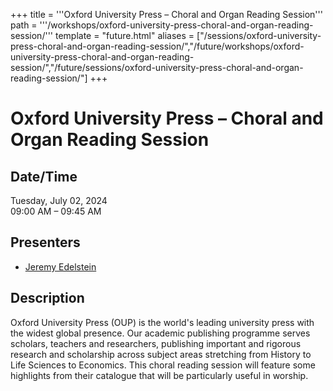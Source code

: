+++
title = '''Oxford University Press – Choral and Organ Reading Session'''
path = '''/workshops/oxford-university-press-choral-and-organ-reading-session/'''
template = "future.html"
aliases = ["/sessions/oxford-university-press-choral-and-organ-reading-session/","/future/workshops/oxford-university-press-choral-and-organ-reading-session/","/future/sessions/oxford-university-press-choral-and-organ-reading-session/"]
+++

<h1>Oxford University Press – Choral and Organ Reading Session</h1>

<h2>Date/Time</h2>
<p>Tuesday, July 02, 2024<br>
09:00 AM – 09:45 AM</p>
<h2>Presenters</h2>
<ul>
<li><a href="/presenters/jeremy-edelstein/">Jeremy Edelstein</a></li>
</ul>
<h2>Description</h2>

Oxford University Press (OUP) is the world's leading university press with the widest global presence. Our academic publishing programme serves scholars, teachers and researchers, publishing important and rigorous research and scholarship across subject areas stretching from History to Life Sciences to Economics. This choral reading session will feature some highlights from their catalogue that will be particularly useful in worship.


